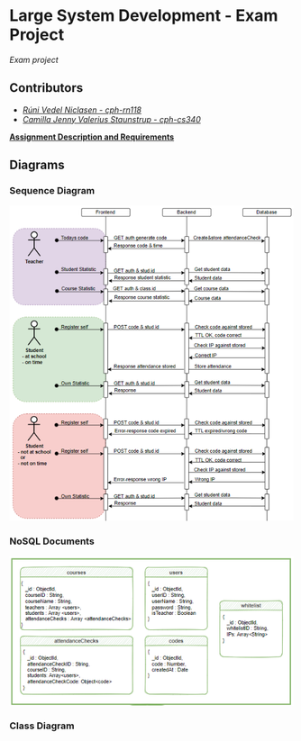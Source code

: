# Large System Development - Exam Project
_Exam project_

## Contributors
- _[Rúni Vedel Niclasen - cph-rn118](https://github.com/Runi-VN)_
- _[Camilla Jenny Valerius Staunstrup - cph-cs340](https://github.com/Castau)_  

**[Assignment Description and Requirements](https://github.com/Hold-Krykke-BA/Large_System_Development/blob/main/assignment2.pdf)**

## Diagrams
### Sequence Diagram
![image](https://github.com/Hold-Krykke-BA/Large_System_Development/blob/main/Diagrams/Sequence.PNG)

### NoSQL Documents
![image](https://github.com/Hold-Krykke-BA/Large_System_Development/blob/main/Diagrams/NoSQLducuments.PNG)


### Class Diagram
